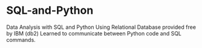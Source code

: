 # SQL-and-Python
Data Analysis with SQL and Python
Using Relational Database provided free by IBM (db2)
Learned to communicate between Python code and SQL commands.
